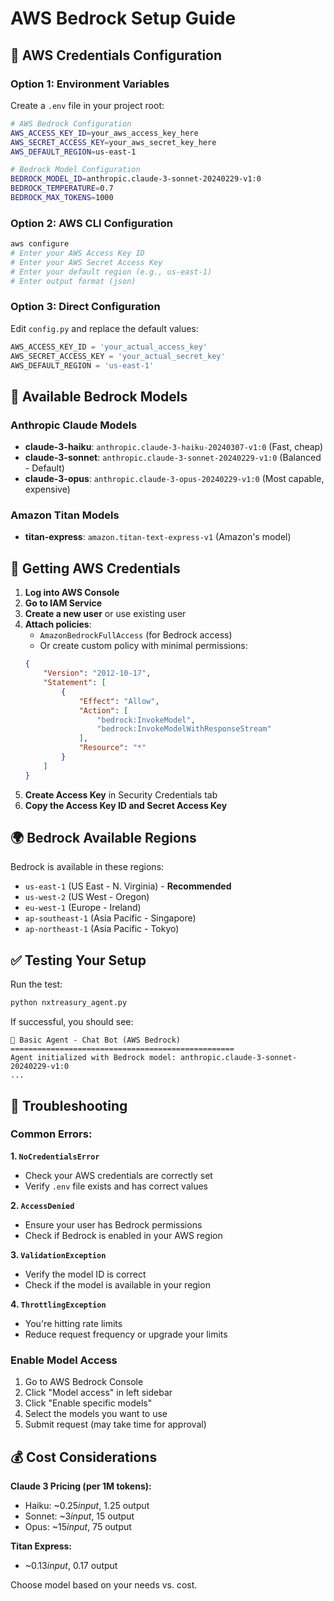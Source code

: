 # AWS Bedrock Setup Guide

## 🔧 AWS Credentials Configuration

### Option 1: Environment Variables
Create a `.env` file in your project root:
```bash
# AWS Bedrock Configuration
AWS_ACCESS_KEY_ID=your_aws_access_key_here
AWS_SECRET_ACCESS_KEY=your_aws_secret_key_here
AWS_DEFAULT_REGION=us-east-1

# Bedrock Model Configuration
BEDROCK_MODEL_ID=anthropic.claude-3-sonnet-20240229-v1:0
BEDROCK_TEMPERATURE=0.7
BEDROCK_MAX_TOKENS=1000
```

### Option 2: AWS CLI Configuration
```bash
aws configure
# Enter your AWS Access Key ID
# Enter your AWS Secret Access Key
# Enter your default region (e.g., us-east-1)
# Enter output format (json)
```

### Option 3: Direct Configuration
Edit `config.py` and replace the default values:
```python
AWS_ACCESS_KEY_ID = 'your_actual_access_key'
AWS_SECRET_ACCESS_KEY = 'your_actual_secret_key'
AWS_DEFAULT_REGION = 'us-east-1'
```

## 🤖 Available Bedrock Models

### Anthropic Claude Models
- **claude-3-haiku**: `anthropic.claude-3-haiku-20240307-v1:0` (Fast, cheap)
- **claude-3-sonnet**: `anthropic.claude-3-sonnet-20240229-v1:0` (Balanced - Default)
- **claude-3-opus**: `anthropic.claude-3-opus-20240229-v1:0` (Most capable, expensive)

### Amazon Titan Models
- **titan-express**: `amazon.titan-text-express-v1` (Amazon's model)

## 🔑 Getting AWS Credentials

1. **Log into AWS Console**
2. **Go to IAM Service**
3. **Create a new user** or use existing user
4. **Attach policies**:
   - `AmazonBedrockFullAccess` (for Bedrock access)
   - Or create custom policy with minimal permissions:
   ```json
   {
       "Version": "2012-10-17",
       "Statement": [
           {
               "Effect": "Allow",
               "Action": [
                   "bedrock:InvokeModel",
                   "bedrock:InvokeModelWithResponseStream"
               ],
               "Resource": "*"
           }
       ]
   }
   ```
5. **Create Access Key** in Security Credentials tab
6. **Copy the Access Key ID and Secret Access Key**

## 🌍 Bedrock Available Regions

Bedrock is available in these regions:
- `us-east-1` (US East - N. Virginia) - **Recommended**
- `us-west-2` (US West - Oregon)
- `eu-west-1` (Europe - Ireland)
- `ap-southeast-1` (Asia Pacific - Singapore)
- `ap-northeast-1` (Asia Pacific - Tokyo)

## ✅ Testing Your Setup

Run the test:
```bash
python nxtreasury_agent.py
```

If successful, you should see:
```
🚀 Basic Agent - Chat Bot (AWS Bedrock)
==================================================
Agent initialized with Bedrock model: anthropic.claude-3-sonnet-20240229-v1:0
...
```

## 🚨 Troubleshooting

### Common Errors:

**1. `NoCredentialsError`**
- Check your AWS credentials are correctly set
- Verify `.env` file exists and has correct values

**2. `AccessDenied`**
- Ensure your user has Bedrock permissions
- Check if Bedrock is enabled in your AWS region

**3. `ValidationException`**
- Verify the model ID is correct
- Check if the model is available in your region

**4. `ThrottlingException`**
- You're hitting rate limits
- Reduce request frequency or upgrade your limits

### Enable Model Access
1. Go to AWS Bedrock Console
2. Click "Model access" in left sidebar
3. Click "Enable specific models"
4. Select the models you want to use
5. Submit request (may take time for approval)

## 💰 Cost Considerations

**Claude 3 Pricing (per 1M tokens):**
- Haiku: ~$0.25 input, ~$1.25 output
- Sonnet: ~$3 input, ~$15 output  
- Opus: ~$15 input, ~$75 output

**Titan Express:**
- ~$0.13 input, ~$0.17 output

Choose model based on your needs vs. cost. 